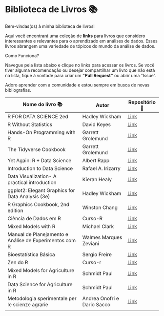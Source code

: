 
# Biblioteca de Livros 📚

Bem-vindas(os) à minha biblioteca de livros!

Aqui você encontrará uma coleção de **links** para livros que considero interessantes e relevantes para o aprendizado em análises de dados. Esses livros abrangem uma variedade de tópicos do mundo da análise de dados.

Como Funciona?

Navegue pela lista abaixo e clique no links para acessar os livros. Se você tiver alguma recomendação ou desejar compartilhar um livro que não está na lista, fique à vontade para criar um **"Pull Request"** ou abrir uma "Issue". 

Adoro aprender com a comunidade e estou sempre em busca de novas bibliografias.


| **Nome do livro 📚**                                   | Autor                  | Repositório 🔎                                                  |
|-------------------------------|-----------------------|-------------------|
| R FOR DATA SCIENCE 2ed                                 | Hadley Wickham         | [Link](https://r4ds.hadley.nz/#acknowledgements)                |
| R Without Statistics                                   | David Keyes            | [Link](https://book.rwithoutstatistics.com/index.html)          |
| Hands-On Programming with R                            | Garrett Grolemund      | [Link](https://rstudio-education.github.io/hopr/)               |
| The Tidyverse Cookbook                                 | Garrett Grolemund      | [Link](https://rstudio-education.github.io/tidyverse-cookbook/) |
| Yet Again: R + Data Science                            | Albert Rapp            | [Link](https://yards.albert-rapp.de/)                           |
| Introduction to Data Science                           | Rafael A. Irizarry     | [Link](https://rafalab.dfci.harvard.edu/dsbook/)                |
| Data Visualization- A practical introduction           | Kieran Healy           | [Link](https://socviz.co/index.html#preface)                    |
| ggplot2: Elegant Graphics for Data Analysis (3e)       | Hadley Wickham         | [Link](https://ggplot2-book.org/)                               |
| R Graphics Cookbook, 2nd edition                       | Winston Chang          | [Link](https://r-graphics.org/)                                 |
| Ciência de Dados em R                                  | Curso-R                | [Link](https://livro.curso-r.com/index.html)                    |
| Mixed Models with R                                    | Michael Clark          | [Link](https://livro.curso-r.com/index.html)                    |
| Manual de Planejamento e Análise de Experimentos com R | Walmes Marques Zeviani | [Link](http://leg.ufpr.br/~walmes/mpaer/index.html)             |
| Bioestatística Básica                                  | Sergio Freire          | [Link](Link)                                                    |
| Zen do R                                               | Curso-r                | [Link](https://curso-r.github.io/zen-do-r/index.html)           |
| Mixed Models for Agriculture in R                      | Schmidt Paul           | [Link](https://schmidtpaul.github.io/MMFAIR/index.html)         |
| Data Science for Agriculture in R                      | Schmidt Paul           | [Link](https://schmidtpaul.github.io/DSFAIR/index.html)         |
| Metodologia sperimentale per le scienze agrarie        |Andrea Onofri e Dario Sacco| [Link](https://www.statforbiology.com/_statbook/)            |
|                                                        |                        |                                                                 |












